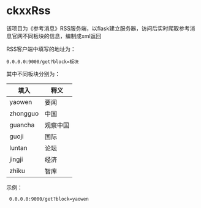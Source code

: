 # ckxxRss
该项目为《参考消息》RSS服务端，以flask建立服务器，访问后实时爬取参考消息官网不同板块的信息，编制成xml返回

RSS客户端中填写的地址为：

    0.0.0.0:9000/get?block=板块
    
  其中不同板块分别为：
  
|填入  |  释义|
|--|--|
|yaowen  | 要闻   |
|zhongguo|中国|
|guancha|观察中国|
|guoji|国际|
|luntan|论坛|
|jingji|经济|
|zhiku|智库|

示例：

     0.0.0.0:9000/get?block=yaowen

